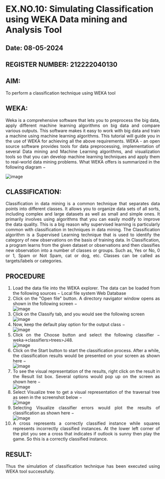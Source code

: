 # EX.NO.10: Simulating Classification using WEKA Data mining and Analysis Tool
## Date: 08-05-2024 
## REGISTER NUMBER: 212222040130
## AIM:
To perform a classification technique using WEKA tool
## WEKA:
<div align="justify">
Weka is a comprehensive software that lets you to preprocess the big data, apply different machine learning algorithms on big data and compare various outputs. This software makes it easy to work with big data and train a machine using machine learning algorithms. This tutorial will guide you in the use of WEKA for achieving all the above requirements.
WEKA - an open source software provides tools for data preprocessing, implementation of several Data mining and Machine Learning algorithms, and visualization tools so that you can develop machine learning techniques and apply them to real-world data mining problems. What WEKA offers is summarized in the following diagram −

  ![image](https://github.com/dineshgl/EX-9-Simulating-Classification-using-WEKA-Tool/assets/143793356/c3702dff-f72d-4ba1-9cca-eb444358ab21)

## CLASSIFICATION:
<div align="justify">
Classification in data mining is a common technique that separates data points into different classes. It allows you to organize data sets of all sorts, including complex and large datasets as well as small and simple ones. It primarily involves using algorithms that you can easily modify to improve the data quality. This is a big reason why supervised learning is particularly common with classification in techniques in data mining. The Classification algorithm is a Supervised Learning technique that is used to identify the category of new observations on the basis of training data. In Classification, a program learns from the given dataset or observations and then classifies new observation into a number of classes or groups. Such as, Yes or No, 0 or 1, Spam or Not Spam, cat or dog, etc. Classes can be called as targets/labels or categories.<br>
  
## PROCEDURE
1. Load the data file into the WEKA explorer. The data can be loaded from the following sources −
   Local file system
   Web
   Database
2. Click on the "Open file" button. A directory navigator window opens as shown in the following screen − <br>
   ![image](https://github.com/dineshgl/EX-9-Simulating-Classification-using-WEKA-Tool/assets/143793356/7088c22f-650c-4869-93d0-b070c844c592)
3. Click on the Classify tab, and you would see the following screen <br>
   ![image](https://github.com/dineshgl/EX-9-Simulating-Classification-using-WEKA-Tool/assets/143793356/d2863bed-3770-4b5b-84c6-c95a7f6f8702)
4. Now, keep the default play option for the output class −<br>
   ![image](https://github.com/dineshgl/EX-9-Simulating-Classification-using-WEKA-Tool/assets/143793356/45296fdf-5c28-4326-91c5-db77a31c7273)
5. Click on the Choose button and select the following classifier − weka→classifiers>trees>J48. <br>
   ![image](https://github.com/dineshgl/EX-9-Simulating-Classification-using-WEKA-Tool/assets/143793356/bdbf5e47-9233-4fdc-a0b6-b22bf4c7aadc)
6. Click on the Start button to start the classification process. After a while, the classification results would be presented on your screen as shown here −<br>
   ![image](https://github.com/dineshgl/EX-9-Simulating-Classification-using-WEKA-Tool/assets/143793356/7341a7e0-cb7c-4fd9-abd7-36cf9d484ae6)
7. To see the visual representation of the results, right click on the result in the Result list box. Several options would pop up on the screen as shown here −<br>
   ![image](https://github.com/dineshgl/EX-9-Simulating-Classification-using-WEKA-Tool/assets/143793356/a846aee3-1e84-4101-932e-83029762593b)
8. Select Visualize tree to get a visual representation of the traversal tree as seen in the screenshot below −<br>
   ![image](https://github.com/dineshgl/EX-9-Simulating-Classification-using-WEKA-Tool/assets/143793356/a2aab1c7-a756-4de7-a1e5-1d6a5fa53321)
9. Selecting Visualize classifier errors would plot the results of classification as shown here −<br>
    ![image](https://github.com/dineshgl/EX-9-Simulating-Classification-using-WEKA-Tool/assets/143793356/9d39bad9-a77c-4c72-a9bb-0031154ef0c4)
10. A cross represents a correctly classified instance while squares represents incorrectly classified instances. At the lower left corner of the plot you see a cross that indicates if outlook is sunny then play the game. So this is a correctly classified instance.<br>

## RESULT:
Thus the simulation of classification technique has been executed using WEKA tool successfully.
